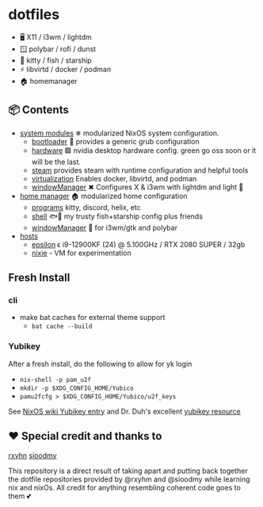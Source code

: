 # dotfiles

* 🖥 X11 / i3wm / lightdm
* 🪟 polybar / rofi / dunst
* 🐚 kitty / fish / starship
* ⚡ libvirtd / docker / podman
* 🏠 homemanager

## 📦 Contents

- [system modules](modules/nixos) ❄ modularized NixOS system configuration.
    - [bootloader](modules/nixos/bootloader) 🐛 provides a generic grub configuration
    - [hardware](modules/nixos/hardware) 🟩 nvidia desktop hardware config.  green go oss soon or it will be the last.
    - [steam](modules/nixos/steam) provides steam with runtime configuration and helpful tools
    - [virtualization](modules/nixos/virtualization) Enables docker, libvirtd, and podman
    - [windowManager](modules/nixos/windowManager) ✖ Configures X & i3wm with lightdm and light 🍙
- [home manager](home/slwst) 🏠 modularized home configuration
    - [programs](home/slwst/modules/programs) kitty, discord, helix, etc
    - [shell](home/slwst/modules/programs) 🐟🚀 my trusty fish+starship config plus friends
    - [windowManager](home/slwst/modules/programs) 🍚 for i3wm/gtk and polybar
- [hosts](hosts)
    - [epsilon](hosts/epsilon) ϵ i9-12900KF (24) @ 5.100GHz / RTX 2080 SUPER / 32gb
    - [nixie](hosts/nixie) - VM for experimentation

## Fresh Install
### cli
* make bat caches for external theme support
    - `bat cache --build`

### Yubikey
After a fresh install, do the following to allow for yk login
* `nix-shell -p pam_u2f`
* `mkdir -p $XDG_CONFIG_HOME/Yubico`
* `pamu2fcfg > $XDG_CONFIG_HOME/Yubico/u2f_keys`


See [NixOS wiki Yubikey entry](https://nixos.wiki/wiki/Yubikey) and Dr. Duh's
excellent [yubikey resource](https://github.com/drduh/YubiKey-Guide)

## ❤️  Special credit and thanks to
[rxyhn](https://github.com/rxyhn)
[sioodmy](https://github.com/sioodmy)

This repository is a direct result of taking apart and putting back together
the dotfile repositories provided by @rxyhm and @sioodmy while learning nix and
nixOs.  All credit for anything resembling coherent code goes to them 💕
